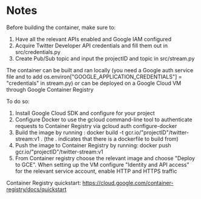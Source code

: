 # Notes

Before building the container, make sure to:
1. Have all the relevant APIs enabled and Google IAM configured
1. Acquire Twitter Developer API credentials and fill them out in src/credentials.py
2. Create Pub/Sub topic and input the projectID and topic in src/stream.py

The container can be built and ran locally (you need a Google auth service file and to add os.environ["GOOGLE_APPLICATION_CREDENTIALS"] = "credentials" in stream.py)
or can be deployed on a Google Cloud VM through Google Container Registry

To do so:
1. Install Google Cloud SDK and configure for your project
2. Configure Docker to use the gcloud command-line tool to authenticate requests to Container Registry via gcloud auth configure-docker
3. Build the image by running : docker build -t gcr.io/"projectID"/twitter-stream:v1 . (the . indicates that there is a dockerfile to build from)
4. Push the image to Container Registry by running: docker push gcr.io/"projectID"/twitter-stream:v1
5. From Container registry choose the relevant image and choose "Deploy to GCE". When setting up the VM configure "Identity and API access" for the relevant service account, enable HTTP and HTTPS traffic

Container Registry quickstart: https://cloud.google.com/container-registry/docs/quickstart